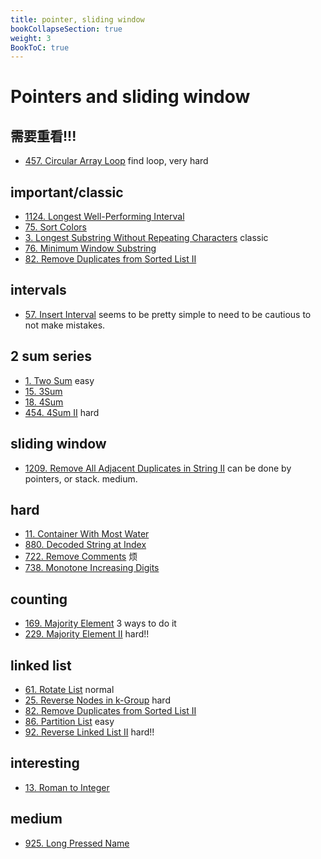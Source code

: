 ```yaml
---
title: pointer, sliding window
bookCollapseSection: true
weight: 3
BookToC: true
---
```

# Pointers and sliding window

## 需要重看!!!
- [457. Circular Array Loop](457) find loop, very hard

## important/classic
- [1124. Longest Well-Performing Interval](1124)
- [75. Sort Colors](75)
- [3. Longest Substring Without Repeating Characters](3.md) classic
- [76. Minimum Window Substring](76)
- [82. Remove Duplicates from Sorted List II](82)
 
## intervals
- [57. Insert Interval](57) seems to be pretty simple to need to be cautious to not make mistakes.


## 2 sum series
- [1. Two Sum](1) easy
- [15. 3Sum](15) 
- [18. 4Sum](18)
- [454. 4Sum II](454) hard

## sliding window
- [1209. Remove All Adjacent Duplicates in String II](1209) can be done by pointers, or stack. medium.

## hard
- [11. Container With Most Water](11)
- [880. Decoded String at Index](800)
- [722. Remove Comments](722) 烦
- [738. Monotone Increasing Digits](738)


## counting
- [169. Majority Element](169) 3 ways to do it
- [229. Majority Element II](229) hard!!

## linked list
- [61. Rotate List](61) normal 
- [25. Reverse Nodes in k-Group](25) hard
- [82. Remove Duplicates from Sorted List II](82)
- [86. Partition List](86) easy
- [92. Reverse Linked List II](92) hard!!

## interesting
- [13. Roman to Integer](13)

## medium
- [925. Long Pressed Name](925)
